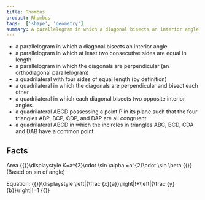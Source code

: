 ```yaml
---
title: Rhombus
product: Rhombus
tags:  ['shape', 'geometry']
summary: A parallelogram in which a diagonal bisects an interior angle
---
```


* a parallelogram in which a diagonal bisects an interior angle
* a parallelogram in which at least two consecutive sides are equal in length
* a parallelogram in which the diagonals are perpendicular (an orthodiagonal parallelogram)
* a quadrilateral with four sides of equal length (by definition)
* a quadrilateral in which the diagonals are perpendicular and bisect each other
* a quadrilateral in which each diagonal bisects two opposite interior angles
* a quadrilateral ABCD possessing a point P in its plane such that the four triangles ABP, BCP, CDP, and DAP are all congruent
* a quadrilateral ABCD in which the incircles in triangles ABC, BCD, CDA and DAB have a common point

Facts
-----
Area {{<latex>}}\displaystyle K=a^{2}\cdot \sin \alpha =a^{2}\cdot \sin \beta {{</latex>}} (Based on sin of angle)

Equation: {{<latex>}}\displaystyle \left|{\frac {x}{a}}\right|\!+\left|{\frac {y}{b}}\right|\!=1 {{</latex>}}
